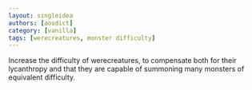```yaml
---
layout: singleidea
authors: [aosdict]
category: [vanilla]
tags: [werecreatures, monster difficulty]
---
```

Increase the difficulty of werecreatures, to compensate both for their lycanthropy and that they are capable of summoning many monsters of equivalent difficulty.
